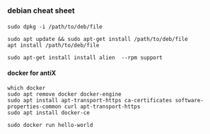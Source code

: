 ### debian cheat sheet

####
```
sudo dpkg -i /path/to/deb/file

sudo apt update && sudo apt-get install /path/to/deb/file
apt install /path/to/deb/file

sudo apt-get install install alien  --rpm support
```
####

#### docker for antiX
```
which docker
sudo apt remove docker docker-engine
sudo apt install apt-transport-https ca-certificates software-properties-common curl apt-transport-https
sudo apt install docker-ce

sudo docker run hello-world
```

